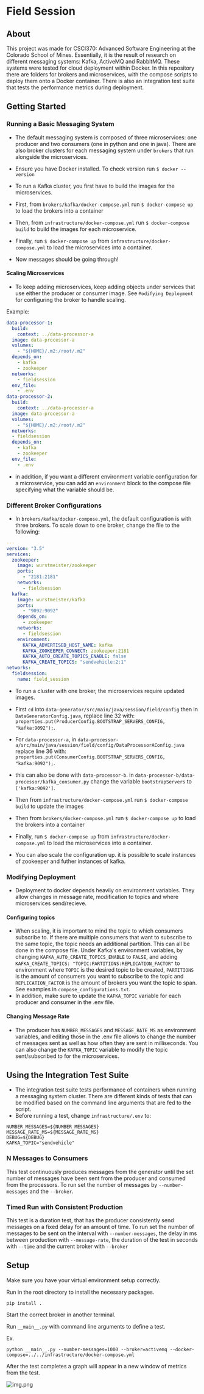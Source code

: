 # Field Session

## About

This project was made for CSCI370: Advanced Software Engineering at the Colorado School of Mines. Essentially, it is the result of research on different messaging systems: Kafka, ActiveMQ and RabbitMQ. These systems were tested for cloud deployment within Docker. In this repository there are folders for brokers and microservices, with the compose scripts to deploy them onto a Docker container. There is also an integration test suite that tests the performance metrics during deployment.

## Getting Started

### Running a Basic Messaging System

- The default messaging system is composed of three microservices: one producer and two consumers (one in python and one in java). There are also broker clusters for each messaging system under `brokers` that run alongside the microservices.

- Ensure you have Docker installed. To check version run `$ docker --version`

- To run a Kafka cluster, you first have to build the images for the microservices.
- First, from `brokers/kafka/docker-compose.yml` run `$ docker-compose up` to load the brokers into a container
- Then, from `infrastructure/docker-compose.yml` run `$ docker-compose build` to build the images for each microservice.
- Finally, run `$ docker-compose up` from `infrastructure/docker-compose.yml` to load the microservices into a container.
- Now messages should be going through!


#### Scaling Microservices

- To keep adding microservices, keep adding objects under services that use either the producer or consumer image. See `Modifying Deployment` for configuring the broker to handle scaling.

Example:

``` yml
data-processor-1:
  build:
    context: ../data-processor-a
  image: data-processor-a
  volumes:
    - "${HOME}/.m2:/root/.m2"
  depends_on:
    - kafka
    - zookeeper
  networks:
    - fieldsession
  env_file:
    - .env
data-processor-2:
  build:
    context: ../data-processor-a
  image: data-processor-a
  volumes:
    - "${HOME}/.m2:/root/.m2"
  networks:
  - fieldsession
  depends_on:
    - kafka
    - zookeeper
  env_file:
    - .env
```

- in addition, if you want a different environment variable configuration for a microservice, you can add an `environment` block to the compose file specifying what the variable should be.

### Different Broker Configurations

- In `brokers/kafka/docker-compose.yml`, the default configuration is with three brokers. To scale down to one broker, change the file to the following:

``` yml
---
version: "3.5"
services:
  zookeeper:
    image: wurstmeister/zookeeper
    ports:
      - "2181:2181"
    networks:
      - fieldsession
  kafka:
    image: wurstmeister/kafka
    ports:
      - "9092:9092"
    depends_on:
      - zookeeper
    networks:
      - fieldsession
    environment:
      KAFKA_ADVERTISED_HOST_NAME: kafka
      KAFKA_ZOOKEEPER_CONNECT: zookeeper:2181
      KAFKA_AUTO_CREATE_TOPICS_ENABLE: false
      KAFKA_CREATE_TOPICS: "sendvehicle:2:1"
networks:
  fieldsession:
    name: field_session
```

- To run a cluster with one broker, the microservices require updated images.
- First `cd` into `data-generator/src/main/java/session/field/config` then in `DataGeneratorConfig.java`, replace line 32 with: `properties.put(ProducerConfig.BOOTSTRAP_SERVERS_CONFIG, "kafka:9092");`.
- For `data-processor-a`, in `data-processor-a/src/main/java/session/field/config/DataProcessorAConfig.java` replace line 36 with: `properties.put(ConsumerConfig.BOOTSTRAP_SERVERS_CONFIG, "kafka:9092");`.
- this can also be done with `data-processor-b`. in `data-processor-b/data-processor/kafka_consumer.py` change the variable `bootstrapServers` to `['kafka:9092']`.

- Then from `infrastructure/docker-compose.yml` run `$ docker-compose build` to update the images
- Then from `brokers/docker-compose.yml` run `$ docker-compose up` to load the brokers into a container
- Finally, run `$ docker-compose up` from `infrastructure/docker-compose.yml` to load the microservices into a container.

- You can also scale the configuration up. it is possible to scale instances of zookeeper and futher instances of kafka.

### Modifying Deployment

- Deployment to docker depends heavily on environment variables. They allow changes in message rate, modification to topics and where microservices send/recieve.

#### Configuring topics

- When scaling, it is important to mind the topic to which consumers subscribe to. If there are multiple consumers that want to subscribe to the same topic, the topic needs an additional partition. This can all be done in the compose file. Under Kafka's environment variables, by changing `KAFKA_AUTO_CREATE_TOPICS_ENABLE` to `FALSE`, and adding `KAFKA_CREATE_TOPICS: "TOPIC:PARTITIONS:REPLICATION_FACTOR"` to environment where `TOPIC` is the desired topic to be created, `PARTITIONS` is the amount of consumers you want to subscribe to the topic and `REPLICATION_FACTOR` is the amount of brokers you want the topic to span. See examples in `compose_configurations.txt`.
- In addition, make sure to update the `KAFKA_TOPIC` variable for each producer and consumer in the .env file.

#### Changing Message Rate

- The producer has `NUMBER_MESSAGES` and `MESSAGE_RATE_MS` as environment variables, and editing those in the .env file allows to change the number of messages sent as well as how often they are sent in milliseconds. You can also change the `KAFKA_TOPIC` variable to modify the topic sent/subscribed to for the microservices.


## Using the Integration Test Suite

- The integration test suite tests performance of containers when running a messaging system cluster. There are different kinds of tests that can be modified based on the command line arguments that are fed to the script.
- Before running a test, change `infrastructure/.env` to:

```
NUMBER_MESSAGES=${NUMBER_MESSAGES}
MESSAGE_RATE_MS=${MESSAGE_RATE_MS}
DEBUG=${DEBUG}
KAFKA_TOPIC="sendvehicle"
```

### N Messages to Consumers
This test continuously produces messages from the generator until the set number
of messages have been sent from the producer and consumed from the processors.
To run set the number of messages by `--number-messages` and the `--broker`.

### Timed Run with Consistent Production
This test is a duration test, that has the producer consistently send messages
on a fixed delay for an amount of time. To run set the number of messages to be
sent on the interval with `--number-messages`, the delay in ms between production
with `--message-rate`, the duration of the test in seconds with `--time` and the current
broker with `--broker`

## Setup
Make sure you have your virtual environment setup correctly.

Run in the root directory to install the necessary packages.

`pip install .`

Start the correct broker in another terminal.

Run `__main__.py` with command line arguments to define a test.

Ex.

`python __main__.py --number-messages=1000 --broker=activemq --docker-compose=../../infrastructure/docker-compose.yml`

After the test completes a graph will appear in a new window of metrics from the test.

![img.png](rabbitmq_test.png)
